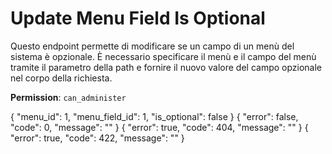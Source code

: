 # Update Menu Field Is Optional

Questo endpoint permette di modificare se un campo di un menù del sistema è opzionale. È necessario specificare il menù 
e il campo del menù tramite il parametro della path e fornire il nuovo valore del campo opzionale nel corpo della 
richiesta.

**Permission**: `can_administer`

<api-endpoint openapi-path="./../openapi.yaml" endpoint="/menus/{menu_id}/field/{menu_field_id}/is_optional" method="put">
    <request>
        <sample lang="JSON" title="Payload">
            {
                "menu_id": 1,
                "menu_field_id": 1,
                "is_optional": false
            }
        </sample>
    </request>
    <response type="200">
        <sample lang="JSON">
            {
                "error": false,
                "code": 0,
                "message": ""
            }
        </sample>
    </response>
    <response type="404">
        <sample lang="JSON">
            {
                "error": true,
                "code": 404,
                "message": ""
            }
        </sample>
    </response>
    <response type="422">
        <sample lang="JSON">
            {
                "error": true,
                "code": 422,
                "message": ""
            }
        </sample>
    </response>
</api-endpoint>